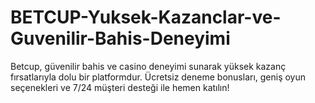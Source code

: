 # BETCUP-Yuksek-Kazanclar-ve-Guvenilir-Bahis-Deneyimi
Betcup, güvenilir bahis ve casino deneyimi sunarak yüksek kazanç fırsatlarıyla dolu bir platformdur. Ücretsiz deneme bonusları, geniş oyun seçenekleri ve 7/24 müşteri desteği ile hemen katılın!
